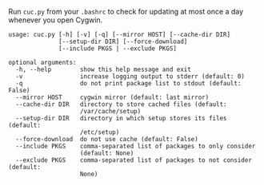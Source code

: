 Run `cuc.py` from your `.bashrc` to check for updating at most once a day whenever you open Cygwin.

    usage: cuc.py [-h] [-v] [-q] [--mirror HOST] [--cache-dir DIR]
                  [--setup-dir DIR] [--force-download]
                  [--include PKGS | --exclude PKGS]
    
    optional arguments:
      -h, --help        show this help message and exit
      -v                increase logging output to stderr (default: 0)
      -q                do not print package list to stdout (default: False)
      --mirror HOST     cygwin mirror (default: last mirror)
      --cache-dir DIR   directory to store cached files (default:
                        /var/cache/setup)
      --setup-dir DIR   directory in which setup stores its files (default:
                        /etc/setup)
      --force-download  do not use cache (default: False)
      --include PKGS    comma-separated list of packages to only consider
                        (default: None)
      --exclude PKGS    comma-separated list of packages to not consider (default:
                        None)
